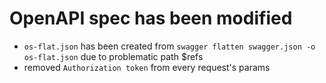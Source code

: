 # OpenAPI spec has been modified

- `os-flat.json` has been created from `swagger flatten swagger.json -o os-flat.json` due to problematic path $refs
- removed `Authorization token` from every request's params
